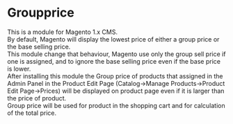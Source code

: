 # Groupprice
This is a module for Magento 1.x CMS.<br />
By default, Magento will display the lowest price of either a group price or the base selling price.<br /> 
This module change that behaviour, Magento use only the group sell price if one is assigned, and to ignore the base selling price even if the base price is lower.<br />
After installing this module the Group price of products that assigned in the Admin Panel in the Product Edit Page (Catalog->Manage Products->Product Edit Page->Prices) will be displayed on product page even if it is larger than the price of product.<br /> 
Group price will be used for product in the shopping cart  and for calculation of the total price.
#
